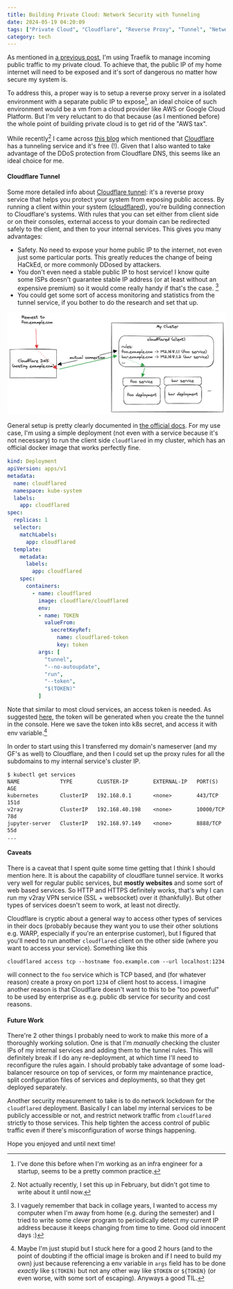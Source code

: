 ```yaml
---
title: Building Private Cloud: Network Security with Tunneling
date: 2024-05-19 04:20:09
tags: ["Private Cloud", "Cloudflare", "Reverse Proxy", "Tunnel", "Network"]
category: tech
---
```

As mentioned in [a previous post](/blog/post/building_private_cloud_hosting_web_service/), I'm using Traefik to manage incoming public traffic to my private cloud. To achieve that, the public IP of my home internet will need to be exposed and it's sort of dangerous no matter how secure my system is.

To address this, a proper way is to setup a reverse proxy server in a isolated environment with a separate public IP to expose[^1], an ideal choice of such environment would be a vm from a cloud provider like AWS or Google Cloud Platform. But I'm very reluctant to do that because (as I mentioned before) the whole point of building private cloud is to get rid of the "AWS tax". 

[^1]: I've done this before when I'm working as an infra engineer for a startup, seems to be a pretty common practice.

While recently[^2] I came across [this blog](https://eevans.co/blog/garage/) which mentioned that [Cloudflare](https://www.cloudflare.com/) has a tunneling service and it's free (!). Given that I also wanted to take advantage of the DDoS protection from Cloudflare DNS, this seems like an ideal choice for me.

[^2]: Not actually recently, I set this up in February, but didn't got time to write about it until now.

#### Cloudflare Tunnel

Some more detailed info about [Cloudflare tunnel](https://developers.cloudflare.com/cloudflare-one/connections/connect-networks/): it's a reverse proxy service that helps you protect your system from exposing public access. By running a client within your system ([cloudflared](https://github.com/cloudflare/cloudflared)), you're building connection to Cloudflare's systems. With rules that you can set either from client side or on their consoles, external access to your domain can be redirected safely to the client, and then to your internal services. This gives you many advantages:
- Safety. No need to expose your home public IP to the internet, not even just some particular ports. This greatly reduces the change of being HaCkEd, or more commonly DDosed by attackers.
- You don't even need a stable public IP to host service! I know quite some ISPs doesn't guarantee stable IP address (or at least without an expensive premium) so it would come really handy if that's the case. [^3]
- You could get some sort of access monitoring and statistics from the tunnel service, if you bother to do the research and set that up.

[^3]: I vaguely remember that back in collage years, I wanted to access my computer when I'm away from home (e.g. during the semester) and I tried to write some clever program to periodically detect my current IP address because it keeps changing from time to time. Good old innocent days :) 

![cloudflare_tunnel_arch](/static/image/cf_tunnel.png "Simple Architecture of Cloudflare Tunnel")

General setup is pretty clearly documented in [the official docs](https://developers.cloudflare.com/cloudflare-one/connections/connect-networks/). For my use case, I'm using a simple deployment (not even with a service because it's not necessary) to run the client side `cloudflared` in my cluster, which has an official docker image that works perfectly fine.

```yaml
kind: Deployment
apiVersion: apps/v1
metadata:
  name: cloudflared
  namespace: kube-system
  labels:
    app: cloudflared
spec:
  replicas: 1
  selector:
    matchLabels:
      app: cloudflared
  template:
    metadata:
      labels:
        app: cloudflared
    spec:
      containers:
        - name: cloudflared
          image: cloudflare/cloudflared
          env:
          - name: TOKEN
            valueFrom:
              secretKeyRef:
                name: cloudflared-token
                key: token
          args: [
            "tunnel",
            "--no-autoupdate",
            "run",
            "--token",
            "$(TOKEN)"
          ]
```

Note that similar to most cloud services, an access token is needed. As suggested [here](https://developers.cloudflare.com/cloudflare-one/connections/connect-networks/get-started/create-remote-tunnel/#1-create-a-tunnel), the token will be generated when you create the the tunnel in the console. Here we save the token into k8s secret, and access it with env variable.[^4]

[^4]: Maybe I'm just stupid but I stuck here for a good 2 hours (and to the point of doubting if the official image is broken and if I need to build my own) just because referencing a env variable in `args` field has to be done *exactly* like `$(TOKEN)` but not any other way like `$TOKEN` or `${TOKEN}` (or even worse, with some sort of escaping). Anyways a good TIL.

In order to start using this I transferred my domain's nameserver (and my GF's as well) to Cloudflare, and then I could set up the proxy rules for all the subdomains to my internal service's cluster IP.

```shell
$ kubectl get services
NAME             TYPE        CLUSTER-IP        EXTERNAL-IP   PORT(S)     AGE
kubernetes       ClusterIP   192.168.0.1       <none>        443/TCP     151d
v2ray            ClusterIP   192.168.40.198    <none>        10000/TCP   78d
jupyter-server   ClusterIP   192.168.97.149    <none>        8888/TCP    55d
...
```

#### Caveats

There is a caveat that I spent quite some time getting that I think I should mention here. It is about the capability of cloudflare tunnel service. It works very well for regular public services, but **mostly websites** and some sort of web based services. So HTTP and HTTPS definitely works, that's why I can run my v2ray VPN service (SSL + websocket) over it (thankfully). But other types of services doesn't seem to work, at least not directly.

Cloudflare is cryptic about a general way to access other types of services in their docs (probably because they want you to use their other solutions e.g. WARP, especially if you're an enterprise customer), but I figured that you'll need to run another `cloudflared` client on the other side (where you want to access your service). Something like this
```shell
cloudflared access tcp --hostname foo.example.com --url localhost:1234
```
will connect to the `foo` service which is TCP based, and (for whatever reason) create a proxy on port `1234` of client host to access. I imagine another reason is that Cloudflare doesn't want to this to be "too powerful" to be used by enterprise as e.g. public db service for security and cost reasons.

#### Future Work

There're 2 other things I probably need to work to make this more of a thoroughly working solution. One is that I'm *manually* checking the cluster IPs of my internal services and adding them to the tunnel rules. This will definitely break if I do any re-deployment, at which time I'll need to reconfigure the rules again. I should probably take advantage of some load-balancer resource on top of services, or form my maintenance practice, split configuration files of services and deployments, so that they get deployed separately.

Another security measurement to take is to do network lockdown for the `cloudflared` deployment. Basically I can label my internal services to be publicly accessible or not, and restrict network traffic from `cloudflared` strictly to those services. This help tighten the access control of public traffic even if there's misconfiguration of worse things happening.

Hope you enjoyed and until next time!
